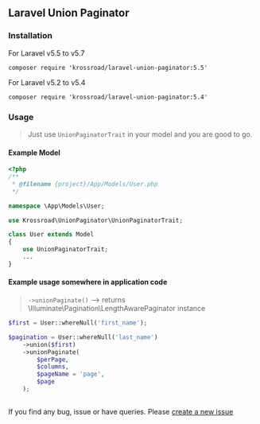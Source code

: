 ## Laravel Union Paginator

### Installation

For Laravel v5.5 to v5.7
```
composer require 'krossroad/laravel-union-paginator:5.5'
```

For Laravel v5.2 to v5.4
```
composer require 'krossroad/laravel-union-paginator:5.4'
```

### Usage

> Just use `UnionPaginatorTrait` in your model and you are good to go.

#### Example Model

```php
<?php
/**
 * @filename {project}/App/Models/User.php
 */

namespace \App\Models\User;

use Krossroad\UnionPaginator\UnionPaginatorTrait;

class User extends Model
{
    use UnionPaginatorTrait;
    ...
}

```

#### Example usage somewhere in application code

> `->unionPaginate()` --> returns \Illuminate\Pagination\LengthAwarePaginator instance

```php
$first = User::whereNull('first_name');

$pagination = User::whereNull('last_name')
    ->union($first)
    ->unionPaginate(
        $perPage,
        $columns,
        $pageName = 'page',
        $page
    );
    
```

If you find any bug, issue or have queries. Please [create a new issue](https://github.com/krossroad/laravel-unionpaginator/issues/new) 
